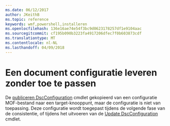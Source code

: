 ```yaml
---
ms.date: 06/12/2017
author: JKeithB
ms.topic: reference
keywords: wmf,powershell,installeren
ms.openlocfilehash: 136e16ae74e54f3bc9d0623178257df1e9104aac
ms.sourcegitcommit: cf195b090b3223fa4917206dfec7f0b603873cdf
ms.translationtype: MT
ms.contentlocale: nl-NL
ms.lasthandoff: 04/09/2018
---
```

# <a name="deliver-a-configuration-document-without-applying"></a>Een document configuratie leveren zonder toe te passen

De [publiceren DscConfiguration](https://technet.microsoft.com/library/mt517875.aspx) cmdlet gekopieerd van een configuratie MOF-bestand naar een target-knooppunt, maar de configuratie is niet van toepassing.
Deze configuratie wordt toegepast tijdens de volgende fase van de consistentie, of tijdens het uitvoeren van de [Update DscConfiguration](https://technet.microsoft.com/library/mt143541.aspx) cmdlet.